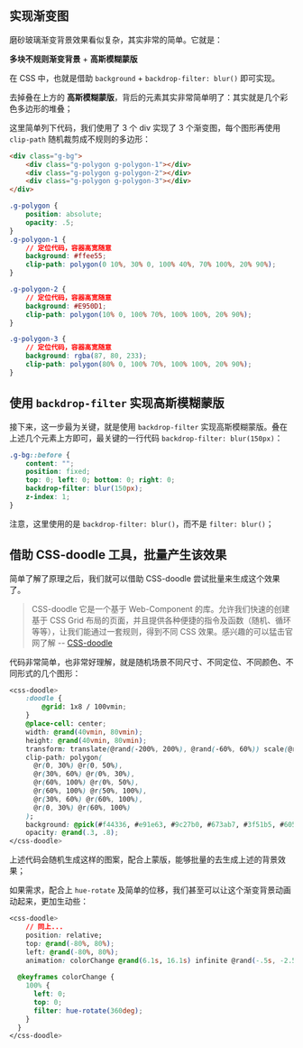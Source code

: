## 实现渐变图

磨砂玻璃渐变背景效果看似复杂，其实非常的简单。它就是：

**多块不规则渐变背景** + **高斯模糊蒙版**

在 CSS 中，也就是借助 `background` + `backdrop-filter: blur()` 即可实现。

去掉叠在上方的 **高斯模糊蒙版**，背后的元素其实非常简单明了：其实就是几个彩色多边形的堆叠；

这里简单列下代码，我们使用了 3 个 div 实现了 3 个渐变图，每个图形再使用 `clip-path` 随机裁剪成不规则的多边形：

```html
<div class="g-bg">
    <div class="g-polygon g-polygon-1"></div>
    <div class="g-polygon g-polygon-2"></div>
    <div class="g-polygon g-polygon-3"></div>
</div>
```

```css
.g-polygon {
    position: absolute;
    opacity: .5;
}
.g-polygon-1 {
    // 定位代码，容器高宽随意
    background: #ffee55;
    clip-path: polygon(0 10%, 30% 0, 100% 40%, 70% 100%, 20% 90%);
}

.g-polygon-2 {
    // 定位代码，容器高宽随意
    background: #E950D1;
    clip-path: polygon(10% 0, 100% 70%, 100% 100%, 20% 90%);
}

.g-polygon-3 {
    // 定位代码，容器高宽随意
    background: rgba(87, 80, 233);
    clip-path: polygon(80% 0, 100% 70%, 100% 100%, 20% 90%);
}
```

## 使用 `backdrop-filter` 实现高斯模糊蒙版

接下来，这一步最为关键，就是使用 `backdrop-filter` 实现高斯模糊蒙版。叠在上述几个元素上方即可，最关键的一行代码 `backdrop-filter: blur(150px)`：

```css
.g-bg::before {
    content: "";
    position: fixed;
    top: 0; left: 0; bottom: 0; right: 0;
    backdrop-filter: blur(150px);
    z-index: 1;
}
```

注意，这里使用的是 `backdrop-filter: blur()`，而不是 `filter: blur()`；

## 借助 CSS-doodle 工具，批量产生该效果

简单了解了原理之后，我们就可以借助 CSS-doodle 尝试批量来生成这个效果了。

> CSS-doodle 它是一个基于 Web-Component 的库。允许我们快速的创建基于 CSS Grid 布局的页面，并且提供各种便捷的指令及函数（随机、循环等等），让我们能通过一套规则，得到不同 CSS 效果。感兴趣的可以猛击官网了解 -- [CSS-doodle](https://css-doodle.com/)

代码非常简单，也非常好理解，就是随机场景不同尺寸、不同定位、不同颜色、不同形式的几个图形：

```css
<css-doodle>
    :doodle {
        @grid: 1x8 / 100vmin;
    }
    @place-cell: center;
    width: @rand(40vmin, 80vmin);
    height: @rand(40vmin, 80vmin);
    transform: translate(@rand(-200%, 200%), @rand(-60%, 60%)) scale(@rand(.8, 1.8)) skew(@rand(45deg));
    clip-path: polygon(
      @r(0, 30%) @r(0, 50%), 
      @r(30%, 60%) @r(0%, 30%), 
      @r(60%, 100%) @r(0%, 50%), 
      @r(60%, 100%) @r(50%, 100%), 
      @r(30%, 60%) @r(60%, 100%),
      @r(0, 30%) @r(60%, 100%)
    );
    background: @pick(#f44336, #e91e63, #9c27b0, #673ab7, #3f51b5, #60569e, #e6437d, #ebbf4d, #00bcd4, #03a9f4, #2196f3, #009688, #5ee463, #f8e645, #ffc107, #ff5722, #43f8bf);
    opacity: @rand(.3, .8);
</css-doodle>
```

上述代码会随机生成这样的图案，配合上蒙版，能够批量的去生成上述的背景效果；

如果需求，配合上 `hue-rotate` 及简单的位移，我们甚至可以让这个渐变背景动画动起来，更加生动些：

```css
<css-doodle>
    // 同上...
    position: relative;
    top: @rand(-80%, 80%);
    left: @rand(-80%, 80%);
    animation: colorChange @rand(6.1s, 16.1s) infinite @rand(-.5s, -2.5s) linear alternate;
  
  @keyframes colorChange {
    100% {
      left: 0;
      top: 0;
      filter: hue-rotate(360deg);
    }
  }
</css-doodle>
```

